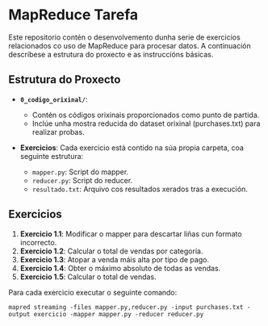 # MapReduce Tarefa

Este repositorio contén o desenvolvemento dunha serie de exercicios relacionados co uso de MapReduce para procesar datos. A continuación descríbese a estrutura do proxecto e as instruccións básicas.

## Estrutura do Proxecto

- **`0_codigo_orixinal/`**: 
  - Contén os códigos orixinais proporcionados como punto de partida.
  - Inclúe unha mostra reducida do dataset orixinal (purchases.txt) para realizar probas.

- **Exercicios**: Cada exercicio está contido na súa propia carpeta, coa seguinte estrutura:
  - `mapper.py`: Script do mapper.
  - `reducer.py`: Script do reducer.
  - `resultado.txt`: Arquivo cos resultados xerados tras a execución.

## Exercicios

1. **Exercicio 1.1**: Modificar o mapper para descartar liñas cun formato incorrecto.
2. **Exercicio 1.2**: Calcular o total de vendas por categoría.
3. **Exercicio 1.3**: Atopar a venda máis alta por tipo de pago.
4. **Exercicio 1.4**: Obter o máximo absoluto de todas as vendas.
5. **Exercicio 1.5**: Calcular o total de vendas.

Para cada exercicio executar o seguinte comando:
```
mapred streaming -files mapper.py,reducer.py -input purchases.txt -output exercicio -mapper mapper.py -reducer reducer.py
```


